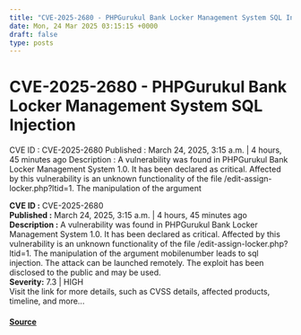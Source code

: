 ```yaml
---
title: "CVE-2025-2680 - PHPGurukul Bank Locker Management System SQL Injection"
date: Mon, 24 Mar 2025 03:15:15 +0000
draft: false
type: posts
---
```

# CVE-2025-2680 - PHPGurukul Bank Locker Management System SQL Injection





 CVE ID : CVE-2025-2680 Published : March 24, 2025, 3:15 a.m. | 4 hours, 45 minutes ago Description : A vulnerability was found in PHPGurukul Bank Locker Management System 1.0. It has been declared as critical. Affected by this vulnerability is an unknown functionality of the file /edit-assign-locker.php?ltid=1. The manipulation of the argument

**CVE ID :** CVE-2025-2680  
**Published :** March 24, 2025, 3:15 a.m. | 4 hours, 45 minutes ago  
**Description :** A vulnerability was found in PHPGurukul Bank Locker Management System 1.0. It has been declared as critical. Affected by this vulnerability is an unknown functionality of the file /edit-assign-locker.php?ltid=1. The manipulation of the argument mobilenumber leads to sql injection. The attack can be launched remotely. The exploit has been disclosed to the public and may be used.  
**Severity:** 7.3 | HIGH  
Visit the link for more details, such as CVSS details, affected products, timeline, and more...

#### [Source](https://cvefeed.io/vuln/detail/CVE-2025-2680)

